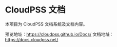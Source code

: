 # CloudPSS 文档

本项目为 CloudPSS 文档系统及文档内容。

预览地址：<https://cloudpss.github.io/Docs/>
文档地址：<https://docs.cloudpss.net/>
